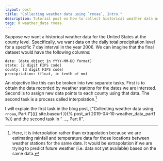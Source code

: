 ```yaml
---
layout: post
title: "Collecting weather data using `rnoaa`, Intro."
description: Tutorial post on how to collect historical weather data using R package, 'rnoaa'.
tags: R weather_data rnoaa
---
```


Suppose we want a historical weather data for the United States at the county level. Specifically, we want data on the daily total precipitation level for a specific 7 day interval in the year 2006. We can imagine that the final dataset would have the following columns:
```
date: (date object in YYYY-MM-DD format)
state: (2 digit FIPS code)
county: (3 digit FIPS code)
precipitation: (float, in tenth of mm)
```

An objective like this can be broken into two separate tasks. First is to obtain the data recorded by weather stations for the dates we are intersted. Second is to assign new data points to each county using that data. The second task is a process called interpolation.[^extrapolation] 

I will explain the first task in the blog post, ["Collecting weather data using `rnoaa`, Part I"]({{ site.baseurl }}{% post_url 2019-04-10-weather_data_part1 %}) and the second task in " ..., Part II". 

[^extrapolation]: Here, it is interpolation rather than extrapolation because we are estimating rainfall and temperature data for those locations between weather stations for the same date. It would be extrapolation if we are trying to predict future weather (i.e. data not yet available) based on the same data. 